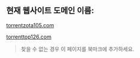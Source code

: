 ## 현재 웹사이트 도메인 이름:

[torrentzota105.com](https://torrentzota105.com)

[torrenttop126.com](https://torrenttop126.com)


> 찾을 수 없는 경우 이 페이지를 북마크에 추가하세요.
